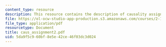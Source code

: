 ```yaml
---
content_type: resource
description: This resource contains the description of causality assignment.
file: https://ol-ocw-studio-app-production.s3.amazonaws.com/courses/2-141-modeling-and-simulation-of-dynamic-systems-fall-2006/5da9f5c960bf8e5e42ce46f03dc3d024_caus_assignment2.pdf
file_type: application/pdf
resourcetype: Document
title: caus_assignment2.pdf
uid: 5da9f5c9-60bf-8e5e-42ce-46f03dc3d024
---
```

